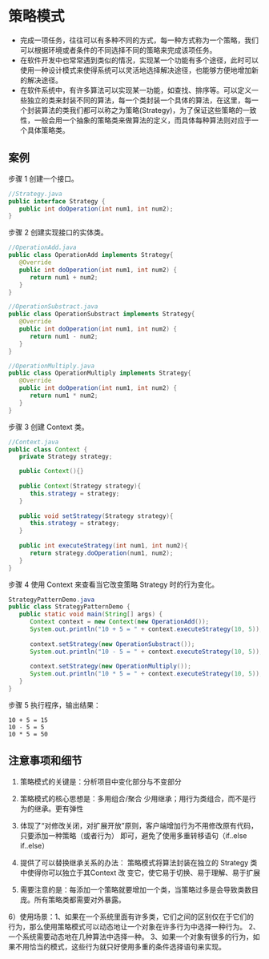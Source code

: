 # 策略模式

- 完成一项任务，往往可以有多种不同的方式，每一种方式称为一个策略，我们可以根据环境或者条件的不同选择不同的策略来完成该项任务。
- 在软件开发中也常常遇到类似的情况，实现某一个功能有多个途径，此时可以使用一种设计模式来使得系统可以灵活地选择解决途径，也能够方便地增加新的解决途径。
- 在软件系统中，有许多算法可以实现某一功能，如查找、排序等。可以定义一些独立的类来封装不同的算法，每一个类封装一个具体的算法，在这里，每一个封装算法的类我们都可以称之为策略(Strategy)，为了保证这些策略的一致性，一般会用一个抽象的策略类来做算法的定义，而具体每种算法则对应于一个具体策略类。



## 案例

步骤 1
创建一个接口。
```java
//Strategy.java
public interface Strategy {
   public int doOperation(int num1, int num2);
}
```

步骤 2
创建实现接口的实体类。
```java
//OperationAdd.java
public class OperationAdd implements Strategy{
   @Override
   public int doOperation(int num1, int num2) {
      return num1 + num2;
   }
}
```
```java
//OperationSubstract.java
public class OperationSubstract implements Strategy{
   @Override
   public int doOperation(int num1, int num2) {
      return num1 - num2;
   }
}
```
```java
//OperationMultiply.java
public class OperationMultiply implements Strategy{
   @Override
   public int doOperation(int num1, int num2) {
      return num1 * num2;
   }
}
```

步骤 3
创建 Context 类。
```java
//Context.java
public class Context {
   private Strategy strategy;

   public Context(){}
   
   public Context(Strategy strategy){
      this.strategy = strategy;
   }
   
   public void setStrategy(Strategy strategy){
      this.strategy = strategy;
   }
 
   public int executeStrategy(int num1, int num2){
      return strategy.doOperation(num1, num2);
   }
}
```

步骤 4
使用 Context 来查看当它改变策略 Strategy 时的行为变化。
```java
StrategyPatternDemo.java
public class StrategyPatternDemo {
   public static void main(String[] args) {
      Context context = new Context(new OperationAdd());    
      System.out.println("10 + 5 = " + context.executeStrategy(10, 5));
 
      context.setStrategy(new OperationSubstract());      
      System.out.println("10 - 5 = " + context.executeStrategy(10, 5));
 
      context.setStrategy(new OperationMultiply());    
      System.out.println("10 * 5 = " + context.executeStrategy(10, 5));
   }
}
```

步骤 5
执行程序，输出结果：
```
10 + 5 = 15
10 - 5 = 5
10 * 5 = 50
```





## 注意事项和细节 

1) 策略模式的关键是：分析项目中变化部分与不变部分 

2) 策略模式的核心思想是：多用组合/聚合 少用继承；用行为类组合，而不是行为的继承。更有弹性 

3) 体现了“对修改关闭，对扩展开放”原则，客户端增加行为不用修改原有代码，只要添加一种策略（或者行为） 即可，避免了使用多重转移语句（if..else if..else）

4) 提供了可以替换继承关系的办法： 策略模式将算法封装在独立的 Strategy 类中使得你可以独立于其Context 改 变它，使它易于切换、易于理解、易于扩展

5) 需要注意的是：每添加一个策略就要增加一个类，当策略过多是会导致类数目庞。所有策略类都需要对外暴露。

6）使用场景：1、如果在一个系统里面有许多类，它们之间的区别仅在于它们的行为，那么使用策略模式可以动态地让一个对象在许多行为中选择一种行为。 2、一个系统需要动态地在几种算法中选择一种。 3、如果一个对象有很多的行为，如果不用恰当的模式，这些行为就只好使用多重的条件选择语句来实现。

